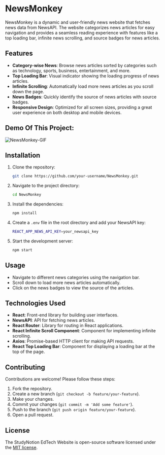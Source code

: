 # NewsMonkey

NewsMonkey is a dynamic and user-friendly news website that fetches news data from NewsAPI. The website categorizes news articles for easy navigation and provides a seamless reading experience with features like a top loading bar, infinite news scrolling, and source badges for news articles.

## Features

- **Category-wise News**: Browse news articles sorted by categories such as technology, sports, business, entertainment, and more.
- **Top Loading Bar**: Visual indicator showing the loading progress of news articles.
- **Infinite Scrolling**: Automatically load more news articles as you scroll down the page.
- **News Badges**: Quickly identify the source of news articles with source badges.
- **Responsive Design**: Optimized for all screen sizes, providing a great user experience on both desktop and mobile devices.

## Demo Of This Project:



![NewsMonkey-GIF](https://github.com/subham-paul/NewsMonkey/assets/52645265/fa806208-3202-4c39-912b-fd9567476adc)



## Installation

1. Clone the repository:
   ```bash
   git clone https://github.com/your-username/NewsMonkey.git

2. Navigate to the project directory:
   ```bash
   cd NewsMonkey

3. Install the dependencies:
   ```bash
   npm install

4. Create a `.env` file in the root directory and add your NewsAPI key:
   ```bash
   REACT_APP_NEWS_API_KEY=your_newsapi_key

5. Start the development server:
   ```bash
   npm start

## Usage
- Navigate to different news categories using the navigation bar.
- Scroll down to load more news articles automatically.
- Click on the news badges to view the source of the articles.

## Technologies Used
- **React**: Front-end library for building user interfaces.
- **NewsAPI**: API for fetching news articles.
- **React Router**: Library for routing in React applications.
- **React Infinite Scroll Component**: Component for implementing infinite scrolling.
- **Axios**: Promise-based HTTP client for making API requests.
- **React Top Loading Bar**: Component for displaying a loading bar at the top of the page.


## Contributing
Contributions are welcome! Please follow these steps:

1. Fork the repository.
2. Create a new branch (`git checkout -b feature/your-feature`).
3. Make your changes.
4. Commit your changes (`git commit -m 'Add some feature'`).
5. Push to the branch (`git push origin feature/your-feature`).
6. Open a pull request.


## License
The StudyNotion EdTech Website is open-source software licensed under the [MIT license](LICENSE).






